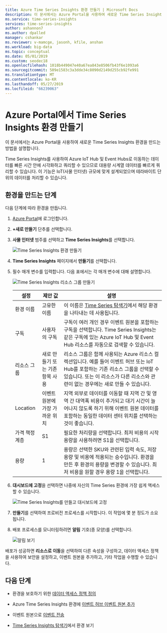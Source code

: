 ```yaml
---
title: Azure Time Series Insights 환경 만들기 | Microsoft Docs
description: 이 문서에서는 Azure Portal을 사용하여 새로운 Time Series Insights 환경을 만드는 방법을 설명합니다.
ms.service: time-series-insights
services: time-series-insights
author: ashannon7
ms.author: dpalled
manager: cshankar
ms.reviewer: v-mamcge, jasonh, kfile, anshan
ms.workload: big-data
ms.topic: conceptual
ms.date: 05/01/2019
ms.custom: seodec18
ms.openlocfilehash: 1018b449047e40a67ea843e8506fb43f6e1093a6
ms.sourcegitcommit: 509e1583c3a3dde34c8090d2149d255cb92fe991
ms.translationtype: MT
ms.contentlocale: ko-KR
ms.lasthandoff: 05/27/2019
ms.locfileid: "66239063"
---
```

# <a name="create-a-new-time-series-insights-environment-in-the-azure-portal"></a>Azure Portal에서 Time Series Insights 환경 만들기

이 문서에서는 Azure Portal을 사용하여 새로운 Time Series Insights 환경을 만드는 방법을 설명합니다.

Time Series Insights를 사용하여 Azure IoT Hub 및 Event Hubs로 이동하는 데이터를 빠른 시간 안에 시각화하고 쿼리할 수 있으므로 대용량 시계열 데이터를 빠르게 쿼리할 수 있습니다.  이 기능은 IoT(사물 인터넷) 규모에 맞게 설계되었으며 테라바이트 단위의 데이터를 처리할 수 있습니다.

## <a name="steps-to-create-the-environment"></a>환경을 만드는 단계

다음 단계에 따라 환경을 만듭니다.

1. [Azure Portal](https://portal.azure.com)에 로그인합니다.

1. **+새로 만들기** 단추를 선택합니다.

1. **사물 인터넷** 범주를 선택하고 **Time Series Insights**를 선택합니다.

   ![Time Series Insights 환경 만들기](media/time-series-insights-get-started/1-new-tsi.png)

1. **Time Series Insights** 페이지에서 **만들기**를 선택합니다.

1. 필수 매개 변수를 입력합니다. 다음 표에서는 각 매개 변수에 대해 설명합니다.
   
   ![Time Series Insights 리소스 그룹 만들기](media/time-series-insights-get-started/2-create-tsi.png)
   
   설정|제안 값|설명
   ---|---|---
   환경 이름 | 고유한 이름 | 이 이름은 [Time Series 탐색기](https://insights.timeseries.azure.com)에서 해당 환경을 나타내는 데 사용됩니다.
   구독 | 사용자의 구독 | 구독이 여러 개인 경우 이벤트 원본을 포함하는 구독을 선택합니다. Time Series Insights는 같은 구독에 있는 Azure IoT Hub 및 Event Hub 리소스를 자동으로 검색할 수 있습니다.
   리소스 그룹 | 새로 만들기 또는 기존 항목 사용 | 리소스 그룹은 함께 사용되는 Azure 리소스 컬렉션입니다. 예를 들어 이벤트 허브 또는 IoT Hub를 포함하는 기존 리소스 그룹을 선택할 수 있습니다. 또는 이 리소스가 다른 리소스와 관련이 없는 경우에는 새로 만들 수 있습니다.
   Location | 이벤트 원본에 가장 가까운 위치 | 지역 외부로 데이터를 이동할 때 지역 간 및 영역 간 대역폭 비용이 추가되고 대기 시간이 늘어나지 않도록 하기 위해 이벤트 원본 데이터를 포함하는 동일한 데이터 센터 위치를 선택하는 것이 좋습니다.
   가격 책정 계층  | S1 | 필요한 처리량을 선택합니다. 최저 비용의 시작 용량을 사용하려면 S1을 선택합니다.
   용량 | 1 | 용량은 선택한 SKU와 관련된 입력 속도, 저장 용량 및 비용에 적용되는 승수입니다.  환경을 만든 후 환경의 용량을 변경할 수 있습니다. 최저 비용을 원할 경우 용량 1을 선택합니다. 
  
1. **대시보드에 고정**을 선택하면 나중에 자신의 Time Series 환경에 가장 쉽게 액세스할 수 있습니다.

   ![Time Series Insights를 만들고 대시보드에 고정](media/time-series-insights-get-started/3-pin-create.png)

1. **만들기**를 선택하여 프로비전 프로세스를 시작합니다. 이 작업에 몇 분 정도가 소요됩니다.

1. 배포 프로세스를 모니터링하려면 **알림** 기호(종 모양)를 선택합니다.

   ![알림 보기](media/time-series-insights-get-started/4-notifications.png)

배포가 성공하면 **리소스로 이동**을 선택하여 다른 속성을 구성하고, 데이터 액세스 정책을 사용하여 보안을 설정하고, 이벤트 원본을 추가하고, 기타 작업을 수행할 수 있습니다.

## <a name="next-steps"></a>다음 단계

* 환경을 보호하기 위한 [데이터 액세스 정책 정의](time-series-insights-data-access.md)

* Azure Time Series Insights 환경에 [이벤트 허브 이벤트 원본 추가](time-series-insights-how-to-add-an-event-source-eventhub.md)

* 이벤트 원본으로 [이벤트 전송](time-series-insights-send-events.md)

* [Time Series Insights 탐색기](https://insights.timeseries.azure.com)에서 환경 보기
